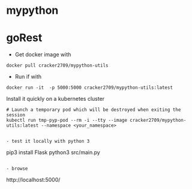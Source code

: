 # mypython
# goRest

- Get docker image with

```shell script
docker pull cracker2709/mypython-utils
```
- Run if with
```shell script
docker run -it  -p 5000:5000 cracker2709/mypython-utils:latest
```
Install it quickly on a kubernetes cluster
```
# Launch a temporary pod which will be destroyed when exiting the session
kubectl run tmp-pyp-pod --rm -i --tty --image cracker2709/mypython-utils:latest --namespace <your_namespace>


- test it locally with python 3
```
pip3 install Flask
python3 src/main.py
```

- browse
```
http://localhost:5000/
``` 
